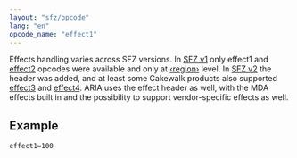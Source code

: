 ```yaml
---
layout: "sfz/opcode"
lang: "en"
opcode_name: "effect1"
---
```


Effects handling varies across SFZ versions. In [SFZ v1](/misc/sfz1) only effect1
and [effect2](effect2) opcodes were available and only at [‹region›](/headers/region) level.
In [SFZ v2](/misc/sfz2) the [<effect>](/headers/effect) header was added, and at least some Cakewalk
products also supported [effect3](effect3) and [effect4](effect4). ARIA uses the effect
header as well, with the MDA effects built in and the possibility to
support vendor-specific effects as well.

## Example

```
effect1=100
```
